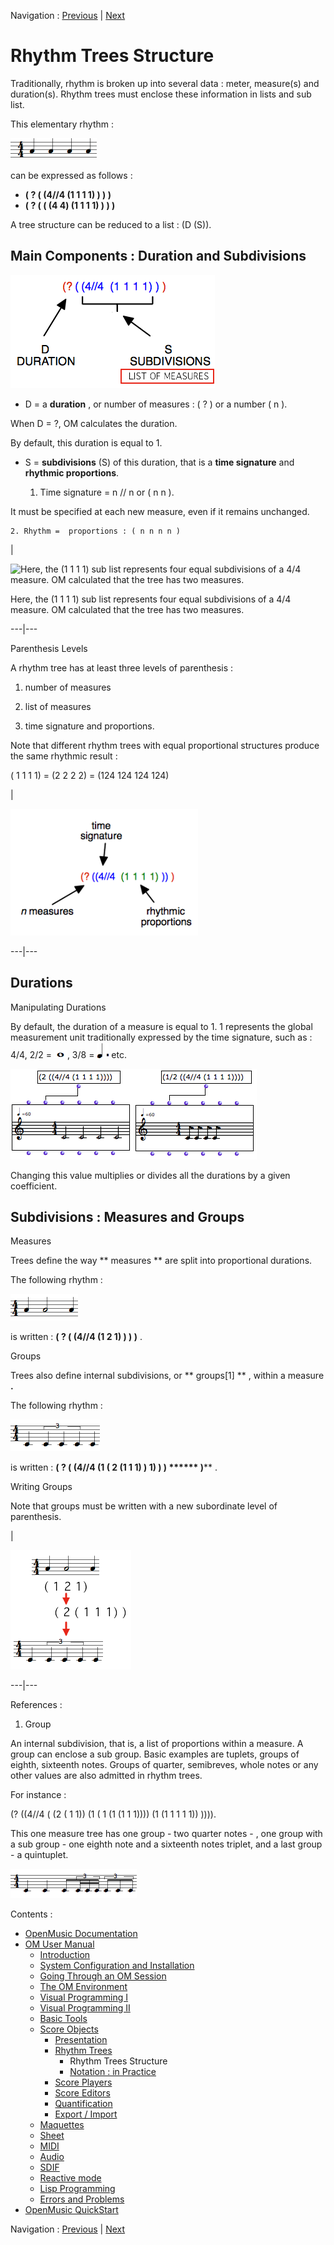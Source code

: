 
Navigation : [Previous](RT "page précédente\(Rhythm Trees\)") |
[Next](RT2 "Next\(Notation : in Practice\)")

# Rhythm Trees Structure

Traditionally, rhythm is broken up into several data : meter, measure(s) and
duration(s). Rhythm trees must enclose these information in lists and sub
list.

This elementary rhythm :

![](../res/treebasic_icon.png)

can be expressed as follows :

  * **(  ? ( (4//4 (1 1 1 1) ) ) )**
  * **(  ? ( ( (4 4) (1 1 1 1) ) ) )**

A tree structure can be reduced to a list : (D (S)).

## Main Components : Duration and Subdivisions

![](../res/rtree1.png)

  * D = a  **duration** , or number of measures : ( ? ) or a number (  n ).

When D = ?, OM calculates the duration.

By default, this duration is equal to 1.

  * S =  **subdivisions** (S) of this duration, that is a  **time signature** and  **rhythmic proportions**.

    1. Time signature =  n // n   or ( n n ). 

It must be specified at each new measure, even if it remains unchanged.

    2. Rhythm =  proportions : ( n n n n )

|

![Here, the \(1 1 1 1\) sub list represents four equal subdivisions of a 4/4
measure. OM calculated that the tree has two measures.](../res/calculate.png)

Here, the (1 1 1 1) sub list represents four equal subdivisions of a 4/4
measure. OM calculated that the tree has two measures.  
  
---|---  
  
Parenthesis Levels

A rhythm tree has at least three levels of parenthesis :

  1. number of measures

  2. list of measures

  3. time signature and proportions.

Note that different rhythm trees with equal proportional structures produce
the same rhythmic result :

( 1 1 1 1) = (2 2 2 2) = (124 124 124 124)

|

[![](../res/treestructure_1.png)](../res/treestructure.png "Cliquez pour
agrandir")  
  
---|---  
  
## Durations

Manipulating Durations

By default, the duration of a measure is equal to 1. 1 represents the global
measurement unit traditionally expressed by the time signature, such as : 4/4,
2/2  = ![](../res/ronde_icon.png),  3/8 = ![](../res/point_icon.png) etc.

![](../res/changeD2.png)

Changing this value multiplies or divides all the durations by a given
coefficient.

## Subdivisions : Measures and Groups

Measures

Trees define the way ** measures ** are split into proportional durations.

The following rhythm :

![](../res/rhythm2_icon.png)

is written : **(  ? ( (4//4 (1 2 1) ) ) **)**** .

Groups

Trees also define internal subdivisions, or  ** groups[1] ** , within a
measure **.**

The following rhythm :

![](../res/rhythm3_icon.png)

is written : **(  ? ( (4//4 (1 ( 2 (1 1 1) ) 1) ) ) ****** )**** .

Writing Groups

Note that groups must be written with a new subordinate level of parenthesis.

|

![](../res/decomp.png)  
  
---|---  
  
References :

  1. Group

An internal subdivision, that is, a list of proportions within a measure. A
group can enclose a sub group. Basic examples are tuplets, groups of eighth,
sixteenth notes. Groups of quarter, semibreves, whole notes or any other
values are also admitted in rhythm trees.

For instance :

(? ((4//4 ( (2 ( 1 1)) (1 ( 1 (1 (1 1 1)))) (1 (1 1 1 1 1)) )))).

This one measure tree has one group - two quarter notes - , one group with a
sub group - one eighth note and a sixteenth notes triplet, and a last group -
a quintuplet.

![](../res/group1_icon.png)

Contents :

  * [OpenMusic Documentation](OM-Documentation)
  * [OM User Manual](OM-User-Manual)
    * [Introduction](00-Contents)
    * [System Configuration and Installation](Installation)
    * [Going Through an OM Session](Goingthrough)
    * [The OM Environment](Environment)
    * [Visual Programming I](BasicVisualProgramming)
    * [Visual Programming II](AdvancedVisualProgramming)
    * [Basic Tools](BasicObjects)
    * [Score Objects](ScoreObjects)
      * [Presentation](Score-Objects-Intro)
      * [Rhythm Trees](RT)
        * Rhythm Trees Structure
        * [Notation : in Practice](RT2)
      * [Score Players](ScorePlayer)
      * [Score Editors](ScoreEditors)
      * [Quantification](Quantification)
      * [Export / Import](ImportExport)
    * [Maquettes](Maquettes)
    * [Sheet](Sheet)
    * [MIDI](MIDI)
    * [Audio](Audio)
    * [SDIF](SDIF)
    * [Reactive mode](Reactive)
    * [Lisp Programming](Lisp)
    * [Errors and Problems](errors)
  * [OpenMusic QuickStart](QuickStart-Chapters)

Navigation : [Previous](RT "page précédente\(Rhythm Trees\)") |
[Next](RT2 "Next\(Notation : in Practice\)")

